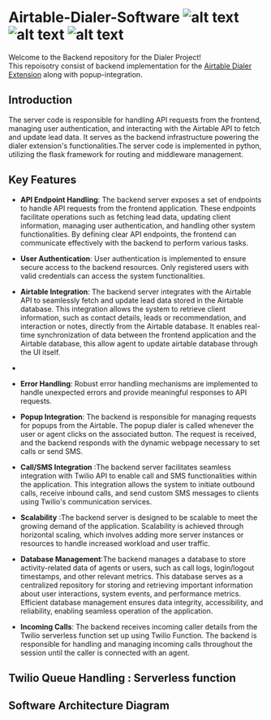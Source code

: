 # Airtable-Dialer-Software ![alt text](https://img.shields.io/badge/Flask-v0.3.0-0000)  ![alt text](https://img.shields.io/badge/Airtable-v1.8.0-FF4154) ![alt text](https://img.shields.io/badge/JavaScript-v18.13.0-F7DF1E) 


Welcome to the Backend repository for the Dialer Project!<br>
This repoisotry consist of backend implementation for the [Airtable Dialer Extension](https://github.com/rahul-08-11/Airtable-Dialer-Extension) along with popup-integration.

## Introduction
 The server code is responsible for handling API requests from the frontend, managing user authentication, and interacting with the Airtable API to fetch and update lead data. It serves as the backend infrastructure powering the dialer extension's functionalities.The server code is implemented in python, utilizing the flask framework for routing and middleware management. 

## Key Features


- **API Endpoint Handling**:  The backend server exposes a set of endpoints to handle API requests from the frontend application. These endpoints facilitate operations such as fetching lead data, updating client information, managing user authentication, and handling other system functionalities. By defining clear API endpoints, the frontend can communicate effectively with the backend to perform various tasks.<br>

- **User Authentication**: User authentication is implemented to ensure secure access to the backend resources. Only registered users with valid credentials can access the system functionalities.<br>

- **Airtable Integration**: The backend server integrates with the Airtable API to seamlessly fetch and update lead data stored in the Airtable database. This integration allows the system to retrieve client information, such as contact details, leads or recommendation, and interaction or notes, directly from the Airtable database. It enables real-time synchronization of data between the frontend application and the Airtable database, this allow agent to update airtable database through the UI itself.
- 
- **Error Handling**: Robust error handling mechanisms are implemented to handle unexpected errors and provide meaningful responses to API requests.<br>
 
- **Popup Integration**: The backend is responsible for managing requests for popups from the Airtable. The popup dialer is called whenever the user or agent clicks on the associated button. The request is received, and the backend responds with the dynamic webpage necessary to set calls or send SMS.<br>

- **Call/SMS Integration** :The backend server facilitates seamless integration with Twilio API to enable call and SMS functionalities within the application. This integration allows the system to initiate outbound calls, receive inbound calls, and send custom SMS messages to clients using Twilio's communication services.
  
- **Scalability** :The backend server is designed to be scalable to meet the growing demand of the application. Scalability is achieved through horizontal scaling, which involves adding more server instances or resources to handle increased workload and user traffic. <br>

- **Database Management**:The backend manages a database to store activity-related data of agents or users, such as call logs, login/logout timestamps, and other relevant metrics. This database serves as a centralized repository for storing and retrieving important information about user interactions, system events, and performance metrics. Efficient database management ensures data integrity, accessibility, and reliability, enabling seamless operation of the application.<br>


- **Incoming Calls**: The backend receives incoming caller details from the Twilio serverless function set up using Twilio Function. The backend is responsible for handling and managing incoming calls throughout the session until the caller is connected with an agent.


## Twilio Queue Handling : Serverless function


## Software Architecture Diagram
